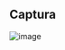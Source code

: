 ## Captura

![image](https://user-images.githubusercontent.com/78492716/193954373-1d7cd2b1-468a-482f-89af-5390c18f51e9.png)
